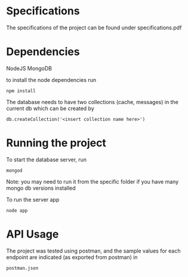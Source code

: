 # Specifications
The specifications of the project can be found under specifications.pdf

# Dependencies
NodeJS
MongoDB

to install the node dependencies run
```
npm install
```

The database needs to have two collections (cache, messages) in the current db which can be created by
```
db.createCollection('<insert collection name here>')
```

# Running the project
To start the database server, run

```
mongod
```

Note: you may need to run it from the specific folder if you have many mongo db versions installed

To run the server app
```
node app
```

# API Usage
The project was tested using postman, and the sample values for each endpoint are indicated (as exported from postman) in
```
postman.json
```
